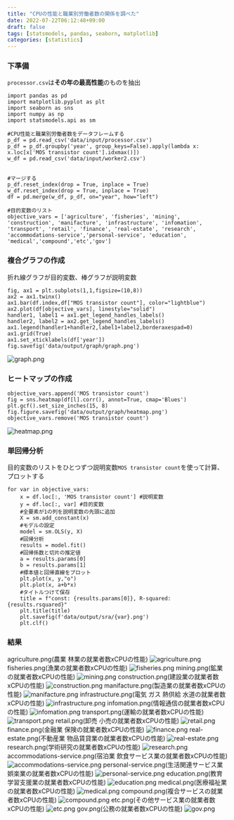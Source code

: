 ```yaml
---
title: "CPUの性能と職業別労働者数の関係を調べた"
date: 2022-07-22T06:12:48+09:00
draft: false
tags: [statsmodels, pandas, seaborn, matplotlib]
categories: [statistics]
---
```


### 下準備

`processor.csv`は**その年の最高性能**のものを抽出

```python3
import pandas as pd
import matplotlib.pyplot as plt
import seaborn as sns
import numpy as np
import statsmodels.api as sm

#CPU性能と職業別労働者数をデータフレームする
p_df = pd.read_csv('data/input/processor.csv')
p_df = p_df.groupby('year', group_keys=False).apply(lambda x: x.loc[x['MOS transistor count'].idxmax()])
w_df = pd.read_csv('data/input/worker2.csv')


#マージする
p_df.reset_index(drop = True, inplace = True)
w_df.reset_index(drop = True, inplace = True)
df = pd.merge(w_df, p_df, on="year", how="left")

#目的変数のリスト
objective_vars = ['agriculture', 'fisheries', 'mining', 'construction', 'manifacture', 'infrastructure', 'infomation', 'transport', 'retail', 'finance', 'real-estate', 'research', 'accommodations-service','personal-service', 'education', 'medical','compound','etc','gov']
```

### 複合グラフの作成

折れ線グラフが目的変数、棒グラフが説明変数

```python3
fig, ax1 = plt.subplots(1,1,figsize=(10,8))
ax2 = ax1.twinx()
ax1.bar(df.index,df["MOS transistor count"], color="lightblue")
ax2.plot(df[objective_vars], linestyle="solid")
handler1, label1 = ax1.get_legend_handles_labels()
handler2, label2 = ax2.get_legend_handles_labels()
ax1.legend(handler1+handler2,label1+label2,borderaxespad=0)
ax1.grid(True)
ax1.set_xticklabels(df['year'])
fig.savefig('data/output/graph/graph.png')
```
![graph.png](https://github.com/dullmode/good-biz-type/blob/master/data/output/graph/graph.png?raw=true)

### ヒートマップの作成

```python3
objective_vars.append('MOS transistor count')
fig = sns.heatmap(df[l].corr(), annot=True, cmap='Blues')
plt.gcf().set_size_inches(15, 8)
fig.figure.savefig('data/output/graph/heatmap.png')
objective_vars.remove('MOS transistor count')
```
![heatmap.png](https://github.com/dullmode/good-biz-type/blob/master/data/output/graph/heatmap.png?raw=true)

### 単回帰分析

目的変数のリストをひとつずつ説明変数`MOS transistor count`を使って計算、プロットする

```python3
for var in objective_vars:
    x = df.loc[:, 'MOS transistor count'] #説明変数
    y = df.loc[:, var] #目的変数
	#全要素が1の列を説明変数の先頭に追加
    X = sm.add_constant(x)
	#モデルの設定
    model = sm.OLS(y, X)
	#回帰分析
    results = model.fit()
	#回帰係数と切片の推定値
    a = results.params[0]
    b = results.params[1]
	#標本値と回帰直線をプロット
    plt.plot(x, y,"o")
    plt.plot(x, a+b*x)
	#タイトルつけて保存
    title = f"const: {results.params[0]}, R-squared: {results.rsquared}"
    plt.title(title)
    plt.savefig(f'data/output/sra/{var}.png') 
    plt.clf()
```
### 結果

agriculture.png(農業 林業の就業者数xCPUの性能)
![agriculture.png](https://github.com/dullmode/good-biz-type/blob/master/data/output/sra/agriculture.png?raw=true)
fisheries.png(漁業の就業者数xCPUの性能)
![fisheries.png](https://github.com/dullmode/good-biz-type/blob/master/data/output/sra/fisheries.png?raw=true)
mining.png(鉱業の就業者数xCPUの性能)
![mining.png](https://github.com/dullmode/good-biz-type/blob/master/data/output/sra/mining.png?raw=true)
construction.png(建設業の就業者数xCPUの性能)
![construction.png](https://github.com/dullmode/good-biz-type/blob/master/data/output/sra/construction.png?raw=true)
manifacture.png(製造業の就業者数xCPUの性能)
![manifacture.png](https://github.com/dullmode/good-biz-type/blob/master/data/output/sra/manifacture.png?raw=true)
infrastructure.png(電気 ガス 熱供給 水道の就業者数xCPUの性能)
![infrastructure.png](https://github.com/dullmode/good-biz-type/blob/master/data/output/sra/infrastructure.png?raw=true)
infomation.png(情報通信の就業者数xCPUの性能)
![infomation.png](https://github.com/dullmode/good-biz-type/blob/master/data/output/sra/infomation.png?raw=true)
transport.png(運輸の就業者数xCPUの性能)
![transport.png](https://github.com/dullmode/good-biz-type/blob/master/data/output/sra/transport.png?raw=true)
retail.png(卸売 小売の就業者数xCPUの性能)
![retail.png](https://github.com/dullmode/good-biz-type/blob/master/data/output/sra/retail.png?raw=true)
finance.png(金融業 保険の就業者数xCPUの性能)
![finance.png](https://github.com/dullmode/good-biz-type/blob/master/data/output/sra/finance.png?raw=true)
real-estate.png(不動産業 物品賃貸業の就業者数xCPUの性能)
![real-estate.png](https://github.com/dullmode/good-biz-type/blob/master/data/output/sra/real-estate.png?raw=true)
research.png(学術研究の就業者数xCPUの性能)
![research.png](https://github.com/dullmode/good-biz-type/blob/master/data/output/sra/research.png?raw=true)
accommodations-service.png(宿泊業 飲食サービス業の就業者数xCPUの性能)
![accommodations-service.png](https://github.com/dullmode/good-biz-type/blob/master/data/output/sra/accommodations-service.png?raw=true)
personal-service.png(生活関連サービス業 娯楽業の就業者数xCPUの性能)
![personal-service.png](https://github.com/dullmode/good-biz-type/blob/master/data/output/sra/personal-service.png?raw=true)
education.png(教育 学習支援業の就業者数xCPUの性能)
![education.png](https://github.com/dullmode/good-biz-type/blob/master/data/output/sra/education.png?raw=true)
medical.png(医療福祉業の就業者数xCPUの性能)
![medical.png](https://github.com/dullmode/good-biz-type/blob/master/data/output/sra/medical.png?raw=true)
compound.png(複合サービスの就業者数xCPUの性能)
![compound.png](https://github.com/dullmode/good-biz-type/blob/master/data/output/sra/compound.png?raw=true)
etc.png(その他サービス業の就業者数xCPUの性能)
![etc.png](https://github.com/dullmode/good-biz-type/blob/master/data/output/sra/etc.png?raw=true)
gov.png(公務の就業者数xCPUの性能)
![gov.png](https://github.com/dullmode/good-biz-type/blob/master/data/output/sra/gov.png?raw=true)
